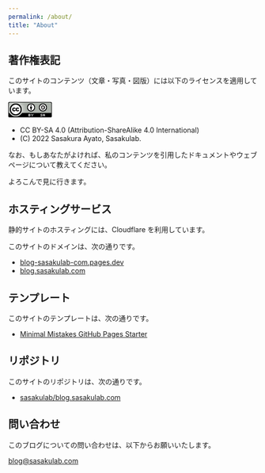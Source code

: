 ```yaml
---
permalink: /about/
title: "About"
---
```


## 著作権表記

このサイトのコンテンツ（文章・写真・図版）には以下のライセンスを適用しています。

<img src="/assets/images/CC_BY-SA_Logo.png">

- CC BY-SA 4.0 (Attribution-ShareAlike 4.0 International)
- (C) 2022 Sasakura Ayato, Sasakulab.

なお、もしあなたがよければ、私のコンテンツを引用したドキュメントやウェブページについて教えてください。

よろこんで見に行きます。

## ホスティングサービス

静的サイトのホスティングには、Cloudflare を利用しています。

このサイトのドメインは、次の通りです。

- [blog-sasakulab-com.pages.dev](blog-sasakulab-com.pages.dev)
- [blog.sasakulab.com](blog.sasakulab.com)

## テンプレート

このサイトのテンプレートは、次の通りです。

- [Minimal Mistakes GitHub Pages Starter](https://github.com/mmistakes/mm-github-pages-starter)

## リポジトリ

このサイトのリポジトリは、次の通りです。

- [sasakulab/blog.sasakulab.com](https://github.com/sasakulab/blog.sasakulab.com)

## 問い合わせ

このブログについての問い合わせは、以下からお願いいたします。

[blog@sasakulab.com](mailto:blog@sasakulab.com)
